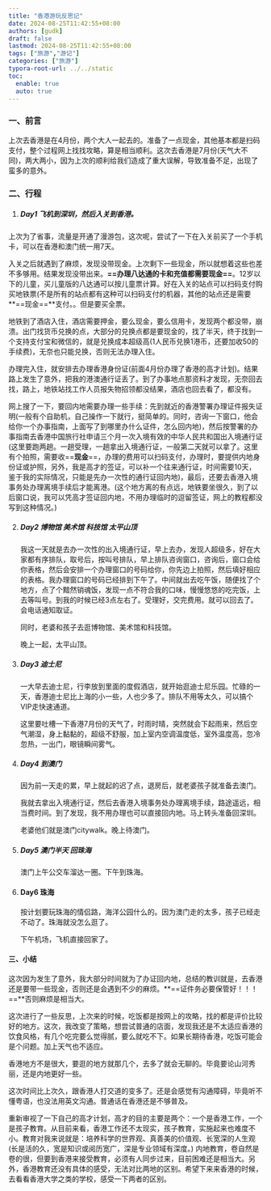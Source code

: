 ```yaml
---
title: "香港游玩反思记"
date: 2024-08-25T11:42:55+08:00
authors: [gudk]
draft: false
lastmod: 2024-08-25T11:42:55+08:00
tags: ["旅游","游记"]
categories: ["旅游"]
typora-root-url: ../../static
toc:
  enable: true
  auto: true
---
```


### 一、前言

上次去香港是在4月份，两个大人一起去的。准备了一点现金，其他基本都是扫码支付，整个过程网上找找攻略，算是相当顺利。这次去香港是7月份(天气大不同)，两大两小，因为上次的顺利给我们造成了重大误解，导致准备不足，出现了蛮多的意外。

### 二、行程

1. ##### Day1 飞机到深圳，然后入关到香港。

上次为了省事，流量是开通了漫游包，这次呢，尝试了一下在入关前买了一个手机卡，可以在香港和澳门统一用7天。

入关之后就遇到了麻烦，发现没带现金。上次剩下一些现金，所以就想着这些也差不多够用。结果发现没带出来。**==办理八达通的卡和充值都需要现金==**。12岁以下的儿童，买儿童版的八达通可以按儿童票计算。好在入关的站点可以扫码支付购买地铁票(不是所有的站点都有这种可以扫码支付的机器，其他的站点还是需要**==现金==**支付。。但是要买全票。

地铁到了酒店入住，酒店需要押金，要么现金，要么信用卡，发现两个都没带，崩溃。出门找货币兑换的点，大部分的兑换点都是要现金的，找了半天，终于找到一个支持支付宝和微信的，就是兑换成本超级高(1人民币兑换1港币，还要加收50的手续费)，无奈也只能兑换，否则无法办理入住。

办理完入住，就安排去办理香港身份证(前面4月份办理了香港的高才计划)。结果路上发生了意外，把我的港澳通行证丢了。到了办事地点那资料才发现，无奈回去找，路上，地铁站找工作人员报失物招领都没结果，酒店也回去看了，都没有。

网上搜了一下，要回内地需要办理一些手续：先到就近的香港警署办理证件报失证明(一般有个自助机，自己操作一下就行，挺简单的。同时，咨询一下窗口，他会给你一个办事指南，上面写了到哪里办什么证件，怎么回内地)，然后按警署的办事指南去香港中国旅行社申请三个月一次入境有效的中华人民共和国出入境通行证(这里要跑两趟。一趟受理，一趟拿出入境通行证，一般第二天就可以拿了。这里有个拍照，需要收==**现金**==，办理的费用可以扫码支付，办理时，要提供内地身份证或护照，另外，我是高才的签证，可以补一个往来通行证，时间需要10天，鉴于我的实际情况，只能是先办一次性的通行证回内地)，最后，还要去香港入境事务处办理离境手续后才能离港。(这个地方离的有点远，地铁要坐很久，到了以后窗口说，我可以凭高才签证回内地，不用办理临时的逗留签证，网上的教程都没写到这种情况。)

2. ##### Day2 博物馆 美术馆 科技馆 太平山顶

   我这一天就是去办一次性的出入境通行证，早上去办，发现人超级多，好在大家都有序排队，取号后，按叫号排队，早上排队咨询窗口，咨询后，窗口会给你表格，然后会安排一个办理窗口的号码给你，你先边上拍照，然后填好相应的表格。我办理窗口的号码已经排到下午了。中间就出去吃午饭，随便找了个地方，点了个黯然销魂饭，发现一点不符合我的口味，慢慢悠悠的吃完饭，上去等叫号。到我的时候已经3点左右了。受理好，交完费用。就可以回去了。会电话通知取证。

   同时，老婆和孩子去逛博物馆、美术馆和科技馆。

   晚上一起，太平山顶。

3. ##### Day3 迪士尼

   一大早去迪士尼，行李放到里面的度假酒店，就开始逛迪士尼乐园。忙碌的一天，香港迪士尼比上海的小一些，人也少多了。排队不用等太久，可以搞个VIP走快速通道。

   这里要吐槽一下香港7月份的天气了，时雨时晴，突然就会下起雨来，然后空气潮湿，身上黏黏的，超级不舒服，加上室内空调温度低，室外温度高，忽冷忽热，一出门，眼镜瞬间雾气。

4. ##### Day4 到澳门

   因为前一天走的累，早上就起的迟了点，退房后，就老婆孩子就准备去澳门。

   我就去拿出入境通行证，然后去香港入境事务处办理离境手续，路途遥远，相当费时间。到了发现，我不用办理也可以直接回内地。马上转头准备回深圳。

   老婆他们就是澳门citywalk。晚上待澳门。

5. ##### Day5 澳门半天 回珠海

   澳门上午公交车溜达一圈。下午到珠海。

6. #### Day6 珠海

   按计划要玩珠海的情侣路，海洋公园什么的。因为澳门走的太多，孩子已经走不动了。珠海就没怎么逛了。

   下午机场，飞机直接回家了。

#### 三、小结

这次因为发生了意外，我大部分时间就为了办证回内地，总结的教训就是，去香港还是要带一些现金，否则还是会遇到不少的麻烦。**==证件务必要保管好！！！==**否则麻烦是相当大。

这次进行了一些反思，上次来的时候，吃饭都是按网上的攻略，找的都是评价比较好的地方。这次，我改变了策略，想尝试普通的店面，发现我还是不太适应香港的饮食风格，有几个吃完要么觉得腻，要么就吃不下。如果长期待香港，吃饭可能会是个问题。加上天气也不适应。

香港地方不是很大，要逛的地方就那几个，去多了就会无聊的。毕竟要论山河秀丽，还是内地更好一些。

这次时间比上次久，跟香港人打交道的变多了。还是会感觉有沟通障碍，毕竟听不懂粤语，也没法用英文沟通。普通话在香港还是不够普及。

重新审视了一下自己的高才计划，高才的目的主要是两个：一个是香港工作，一个是孩子教育。从目前来看，香港工作还不太现实，孩子教育，实施起来也难度不小。教育对我来说就是：培养科学的世界观、真善美的价值观、长宽深的人生观(长是活的久，宽是知识或阅历宽广，深是专业领域有深度。) 内地教育，卷自然是卷的很，但要到香港来接受教育，必须有人同步过来，目前困难还是相当大。另外，香港教育还没有具体的感受，无法对比两地的区别。希望下来来香港的时候，去看看香港大学之类的学校，感受一下两者的区别。
